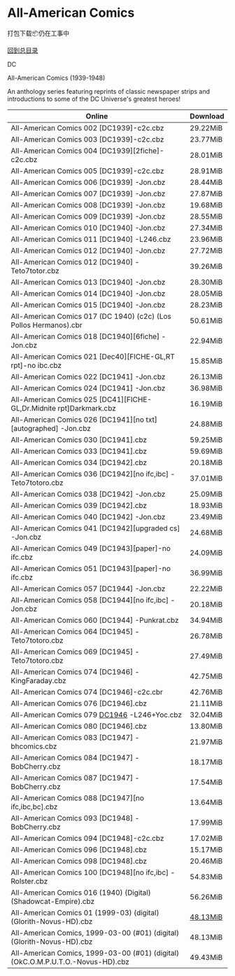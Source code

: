 # All-American Comics

打包下载📦仍在工事中

[回到总目录](/Catalogs.md)

DC

All-American Comics (1939-1948)

An anthology series featuring reprints of classic newspaper strips and introductions to some of the DC Universe's greatest heroes!





Online | Download
--- | ---
All-American Comics 002 [DC1939]-c2c.cbz | 29.22MiB
All-American Comics 003 [DC1939]-c2c.cbz | 23.77MiB
All-American Comics 004 [DC1939][2fiche]-c2c.cbz | 28.01MiB
All-American Comics 005 [DC1939]-c2c.cbz | 28.91MiB
All-American Comics 006 [DC1939] -Jon.cbz | 28.44MiB
All-American Comics 007 [DC1939] -Jon.cbz | 27.87MiB
All-American Comics 008 [DC1939] -Jon.cbz | 19.68MiB
All-American Comics 009 [DC1939] -Jon.cbz | 28.55MiB
All-American Comics 010 [DC1940] -Jon.cbz | 27.34MiB
All-American Comics 011 [DC1940] -L246.cbz | 23.96MiB
All-American Comics 012 [DC1940] -Jon.cbz | 27.72MiB
All-American Comics 012 [DC1940] -Teto7totor.cbz | 39.26MiB
All-American Comics 013 [DC1940] -Jon.cbz | 28.30MiB
All-American Comics 014 [DC1940] -Jon.cbz | 28.05MiB
All-American Comics 015 [DC1940] -Jon.cbz | 28.23MiB
All-American Comics 017 (DC 1940) (c2c) (Los Pollos Hermanos).cbr | 50.61MiB
All-American Comics 018 [DC1940][6fiche] -Jon.cbz | 22.94MiB
All-American Comics 021 [Dec40][FICHE-GL,RT rpt]-no ibc.cbz | 15.85MiB
All-American Comics 022 [DC1941] -Jon.cbz | 26.13MiB
All-American Comics 024 [DC1941] -Jon.cbz | 36.98MiB
All-American Comics 025 [DC41][FICHE-GL,Dr.Midnite rpt]Darkmark.cbz | 16.19MiB
All-American Comics 026 [DC1941][no txt][autographed] -Jon.cbz | 24.88MiB
All-American Comics 030 [DC1941].cbz | 59.25MiB
All-American Comics 033 [DC1941].cbz | 59.69MiB
All-American Comics 034 [DC1942].cbz | 20.18MiB
All-American Comics 036 [DC1942][no ifc,ibc] -Teto7totoro.cbz | 37.01MiB
All-American Comics 038 [DC1942] -Jon.cbz | 25.09MiB
All-American Comics 039 [DC1942].cbz | 18.93MiB
All-American Comics 040 [DC1942] -Jon.cbz | 23.49MiB
All-American Comics 041 [DC1942][upgraded cs] -Jon.cbz | 24.68MiB
All-American Comics 049 [DC1943][paper]-no ifc.cbz | 24.09MiB
All-American Comics 051 [DC1943][paper]-no ifc.cbz | 36.99MiB
All-American Comics 057 [DC1944] -Jon.cbz | 22.22MiB
All-American Comics 058 [DC1944][no ifc,ibc] -Jon.cbz | 20.18MiB
All-American Comics 060 [DC1944] -Punkrat.cbz | 34.94MiB
All-American Comics 064 [DC1945] -Teto7totoro.cbz | 26.78MiB
All-American Comics 069 [DC1945] -Teto7totoro.cbz | 27.49MiB
All-American Comics 074 [DC1946] -KingFaraday.cbz | 42.75MiB
All-American Comics 074 [DC1946]-c2c.cbr | 42.76MiB
All-American Comics 076 [DC1946].cbz | 21.11MiB
All-American Comics 079 [DC1946](paper+4fiche) -L246+Yoc.cbz | 32.04MiB
All-American Comics 080 [DC1946].cbz | 13.80MiB
All-American Comics 083 [DC1947] -bhcomics.cbz | 21.97MiB
All-American Comics 084 [DC1947] -BobCherry.cbz | 18.17MiB
All-American Comics 087 [DC1947] -BobCherry.cbz | 17.54MiB
All-American Comics 088 [DC1947][no ifc,ibc,bc].cbz | 13.64MiB
All-American Comics 093 [DC1948] -BobCherry.cbz | 17.99MiB
All-American Comics 094 [DC1948]-c2c.cbz | 17.02MiB
All-American Comics 096 [DC1948].cbz | 15.17MiB
All-American Comics 098 [DC1948].cbz | 20.46MiB
All-American Comics 100 [DC1948][no ifc,ibc] -Rolster.cbz | 54.83MiB
All-American Comics 016 (1940) (Digital) (Shadowcat-Empire).cbz | 56.26MiB
All-American Comics 01 (1999-03) (digital) (Glorith-Novus-HD).cbz | [48.13MiB](https://pan.baidu.com/s/1epYZdi6oCBK-Yf_L3JJUOg#list/path=%2FNovus%20-%20Week%20of%202015%20Q4%2FNovus%20-%20Week%20of%202015-11-18%2F%E3%82%A2%E3%82%AA%E3%82%AA%E3%82%AB%E3%82%AA%E3%82%A2%E3%82%A2%E3%82%B7%E3%82%BD%E3%82%AD%E3%82%A8%E3%82%AF%E3%82%B1%E3%82%AD%E3%82%B3%E3%82%B3%E3%82%B9%E3%82%BB%E3%82%BD%E3%82%B7%E3%82%B3%E3%82%BD%E3%82%A6%E3%82%B9%E3%82%AB%E3%82%A6%E3%82%AD%E3%82%BB%E3%82%AB%E3%82%A8%E3%82%AF%E3%82%A6&parentPath=%2FNovus%20-%20Week%20of%202015%20Q4)
All-American Comics, 1999-03-00 (#01) (digital) (Glorith-Novus-HD).cbz | 48.13MiB
All-American Comics, 1999-03-00 (#01) (digital) (OkC.O.M.P.U.T.O.-Novus-HD).cbz | 49.43MiB